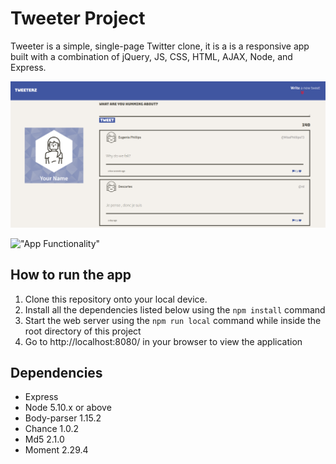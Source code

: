 # Tweeter Project

Tweeter is a simple, single-page Twitter clone, it is a is a responsive app built with a combination of jQuery, JS, CSS, HTML, AJAX, Node, and Express. 


!["Front Page](https://github.com/Jackyngo96/Tweeter-/blob/master/docs/Tweeter-Front-Page.PNG?raw=true)


!["App Functionality"](https://github.com/Jackyngo96/Tweeter-/blob/master/docs/Tweeter-functionality.gif?raw=true)

## How to run the app 

1. Clone this repository onto your local device.
2. Install all the dependencies listed below using the `npm install` command 
3. Start the web server using the `npm run local` command while inside the root directory of this project
4. Go to http://localhost:8080/ in your browser to view the application

## Dependencies

- Express
- Node 5.10.x or above 
- Body-parser 1.15.2
- Chance 1.0.2
- Md5 2.1.0
- Moment 2.29.4